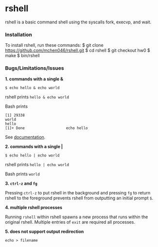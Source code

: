 # rshell
rshell is a basic command shell using the syscalls fork, execvp, and wait.
### Installation
To install rshell, run these commands:
	$ git clone https://github.com/mchen046/rshell.git
	$ cd rshell
	$ git checkout hw0
	$ make
	$ bin/rshell
### Bugs/Limitations/Issues
**1. commands with a single &**

`$ echo hello & echo world` 

rshell prints `hello & echo world`

Bash prints 

	[1] 29338
	world
	hello
	[1]+ Done					echo hello

See [documentation](http://bashitout.com/2013/05/18/Ampersands-on-the-command-line.html).

**2. commands with a single |**

`$ echo hello | echo world`

rshell prints `hello | echo world`

Bash prints `world`

**3. `ctrl-z` and `fg`**

Pressing `ctrl-z` to put rshell in the background and pressing `fg` to return rshell to the foreground prevents rshell from outputting an initial prompt `$`.

**4. multiple rshell processes**

Running `rshell` within rshell spawns a new process that runs within the original rshell. Multiple entries of `exit` are required all processes.

**5. does not support output redirection**

`echo > filename`

